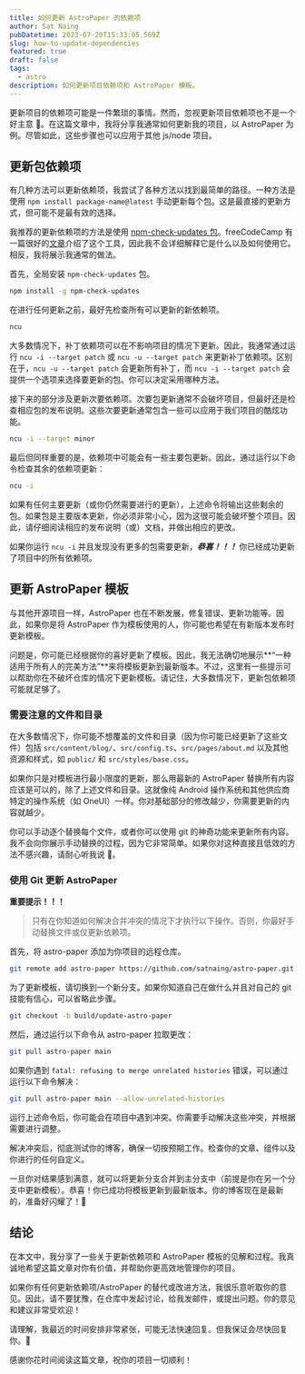 ```yaml
---
title: 如何更新 AstroPaper 的依赖项
author: Sat Naing
pubDatetime: 2023-07-20T15:33:05.569Z
slug: how-to-update-dependencies
featured: true
draft: false
tags:
  - astro
description: 如何更新项目依赖项和 AstroPaper 模板。
---
```


更新项目的依赖项可能是一件繁琐的事情。然而，忽视更新项目依赖项也不是一个好主意 😬。在这篇文章中，我将分享我通常如何更新我的项目，以 AstroPaper 为例。尽管如此，这些步骤也可以应用于其他 js/node 项目。

## 更新包依赖项

有几种方法可以更新依赖项，我尝试了各种方法以找到最简单的路径。一种方法是使用 `npm install package-name@latest` 手动更新每个包。这是最直接的更新方式，但可能不是最有效的选择。

我推荐的更新依赖项的方法是使用 [npm-check-updates 包](https://www.npmjs.com/package/npm-check-updates)。freeCodeCamp 有一篇很好的[文章](https://www.freecodecamp.org/news/how-to-update-npm-dependencies/)介绍了这个工具，因此我不会详细解释它是什么以及如何使用它。相反，我将展示我通常的做法。

首先，全局安装 `npm-check-updates` 包。

```bash
npm install -g npm-check-updates
```

在进行任何更新之前，最好先检查所有可以更新的新依赖项。

```bash
ncu
```

大多数情况下，补丁依赖项可以在不影响项目的情况下更新。因此，我通常通过运行 `ncu -i --target patch` 或 `ncu -u --target patch` 来更新补丁依赖项。区别在于，`ncu -u --target patch` 会更新所有补丁，而 `ncu -i --target patch` 会提供一个选项来选择要更新的包。你可以决定采用哪种方法。

接下来的部分涉及更新次要依赖项。次要包更新通常不会破坏项目，但最好还是检查相应包的发布说明。这些次要更新通常包含一些可以应用于我们项目的酷炫功能。

```bash
ncu -i --target minor
```

最后但同样重要的是，依赖项中可能会有一些主要包更新。因此，通过运行以下命令检查其余的依赖项更新：

```bash
ncu -i
```

如果有任何主要更新（或你仍然需要进行的更新），上述命令将输出这些剩余的包。如果包是主要版本更新，你必须非常小心，因为这很可能会破坏整个项目。因此，请仔细阅读相应的发布说明（或）文档，并做出相应的更改。

如果你运行 `ncu -i` 并且发现没有更多的包需要更新，_**恭喜！！！**_ 你已经成功更新了项目中的所有依赖项。

## 更新 AstroPaper 模板

与其他开源项目一样，AstroPaper 也在不断发展，修复错误、更新功能等。因此，如果你是将 AstroPaper 作为模板使用的人，你可能也希望在有新版本发布时更新模板。

问题是，你可能已经根据你的喜好更新了模板。因此，我无法确切地展示**“一种适用于所有人的完美方法”**来将模板更新到最新版本。不过，这里有一些提示可以帮助你在不破坏仓库的情况下更新模板。请记住，大多数情况下，更新包依赖项可能就足够了。

### 需要注意的文件和目录

在大多数情况下，你可能不想覆盖的文件和目录（因为你可能已经更新了这些文件）包括 `src/content/blog/`、`src/config.ts`、`src/pages/about.md` 以及其他资源和样式，如 `public/` 和 `src/styles/base.css`。

如果你只是对模板进行最小限度的更新，那么用最新的 AstroPaper 替换所有内容应该是可以的，除了上述文件和目录。这就像纯 Android 操作系统和其他供应商特定的操作系统（如 OneUI）一样。你对基础部分的修改越少，你需要更新的内容就越少。

你可以手动逐个替换每个文件，或者你可以使用 git 的神奇功能来更新所有内容。我不会向你展示手动替换的过程，因为它非常简单。如果你对这种直接且低效的方法不感兴趣，请耐心听我说 🐻。

### 使用 Git 更新 AstroPaper

**重要提示！！！**

> 只有在你知道如何解决合并冲突的情况下才执行以下操作。否则，你最好手动替换文件或仅更新依赖项。

首先，将 astro-paper 添加为你项目的远程仓库。

```bash
git remote add astro-paper https://github.com/satnaing/astro-paper.git
```

为了更新模板，请切换到一个新分支。如果你知道自己在做什么并且对自己的 git 技能有信心，可以省略此步骤。

```bash
git checkout -b build/update-astro-paper
```

然后，通过运行以下命令从 astro-paper 拉取更改：

```bash
git pull astro-paper main
```

如果你遇到 `fatal: refusing to merge unrelated histories` 错误，可以通过运行以下命令解决：

```bash
git pull astro-paper main --allow-unrelated-histories
```

运行上述命令后，你可能会在项目中遇到冲突。你需要手动解决这些冲突，并根据需要进行调整。

解决冲突后，彻底测试你的博客，确保一切按预期工作。检查你的文章、组件以及你进行的任何自定义。

一旦你对结果感到满意，就可以将更新分支合并到主分支中（前提是你在另一个分支中更新模板）。恭喜！你已成功将模板更新到最新版本。你的博客现在是最新的，准备好闪耀了！🎉

## 结论

在本文中，我分享了一些关于更新依赖项和 AstroPaper 模板的见解和过程。我真诚地希望这篇文章对你有价值，并帮助你更高效地管理你的项目。

如果你有任何更新依赖项/AstroPaper 的替代或改进方法，我很乐意听取你的意见。因此，请不要犹豫，在仓库中发起讨论，给我发邮件，或提出问题。你的意见和建议非常受欢迎！

请理解，我最近的时间安排非常紧张，可能无法快速回复。但我保证会尽快回复你。😬

感谢你花时间阅读这篇文章，祝你的项目一切顺利！